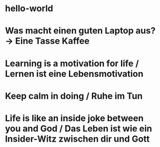 # hello-world
#
# Was macht einen guten Laptop aus? -> Eine Tasse Kaffee
#
# Learning is a motivation for life / Lernen ist eine Lebensmotivation
#
# Keep calm in doing / Ruhe im Tun
#
# Life is like an inside joke between you and God / Das Leben ist wie ein Insider-Witz zwischen dir und Gott
